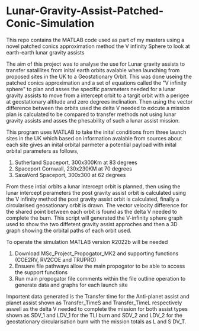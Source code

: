 # Lunar-Gravity-Assist-Patched-Conic-Simulation
This repo contains the MATLAB code used as part of my masters using a novel patched conics approximation method the V infinity Sphere to look at earth-earth lunar gravity assists

The aim of this project was to analyse the use for Lunar gravity assists to transfer satalllites from inital earth orbits avalable when launching from proposed sites in the UK to a Geostationary Orbit. This was done useing the patched conics approximation and a set of equations called the "V infinity sphere" to plan and asses the specific parameters needed for a lunar gravity assists to move from a intercept orbit to a targit orbit with a perigee at geostationary altitude and zero degrees inclination. Then using the vector difference between the orbits used the delta V needed to exicute a mission plan is calculated to be compared to transfer methods not using lunar gravity assists and asses the phesability of such a lunar assist mission.

This program uses MATLAB to take the inital conditions from three launch sites in the UK which based on information avalable from sources about each site gives an inital orbital parmeter a potential payload with inital orbital parameters as follows,

1. Sutherland Spaceport, 300x300Km at 83 degrees
2. Spaceport Cornwall, 230x230KM at 70 degrees
3. SaxaVord Spaceport, 300x300 at 62 degrees

From these intial orbits a lunar intercept orbit is planned, then using the lunar intercept perameters the post gravity assist orbit is calculated using the V infinity method the post gravity assist orbit is calculated, finally a circularised geosationary orbit is drawn. The vector velocity difference for the shared point between each orbit is found as the delta V needed to complete the burn. This script will generated the V-infinity sphere graph used to show the two diffetent gravity assist approches and then a 3D graph showing the orbital paths of each orbit used.

To operate the simulation MATLAB version R2022b will be needed
1. Download MSc_Project_Propogator_MK2 and supporting functions (COE2RV, RV2COE and TRUPRO)
2. Ensuere file pathways allow the main propogator to be able to access the support functions
3. Run main propogator file comments within the file outline operation to generate data and graphs for each launch site

Importent data generated is the Transfer time for the Anti-planet assist and planet assist shown as Transfer_TimeS and Transfer_TimeL respectively aswell as the delta V needed to complete the mission for both assist types shown as SDV_1 and LDV_1 for the TLI burn and SDV_2 and LDV_2 for the geostationary circularisation burn with the mission totals as L and S DV_T.
